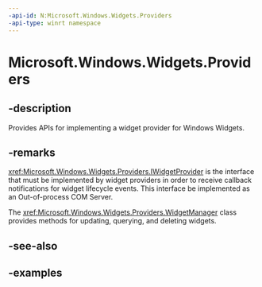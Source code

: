 ```yaml
---
-api-id: N:Microsoft.Windows.Widgets.Providers
-api-type: winrt namespace
---
```


# Microsoft.Windows.Widgets.Providers



## -description

Provides APIs for implementing a widget provider for Windows Widgets.

## -remarks

<xref:Microsoft.Windows.Widgets.Providers.IWidgetProvider> is the interface that must be implemented by widget providers in order to receive callback notifications for widget lifecycle events. This interface be implemented as an Out-of-process COM Server. 

The <xref:Microsoft.Windows.Widgets.Providers.WidgetManager> class provides methods for updating, querying, and deleting widgets.

## -see-also

## -examples


